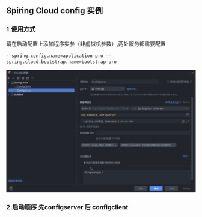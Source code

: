## Spiring Cloud config 实例
### 1.使用方式
请在启动配置上添加程序实参（非虚拟机参数）,两处服务都需要配置
```agsl
--spring.config.name=application-pro --spring.cloud.bootstrap.name=bootstrap-pro

```
![img.png](doc/img.png)

### 2.启动顺序 先configserver 后 configclient